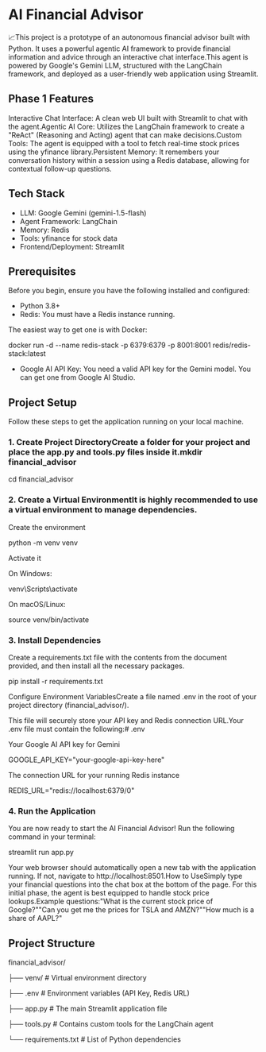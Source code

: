 # AI Financial Advisor 

📈This project is a prototype of an autonomous financial advisor built with Python. It uses a powerful agentic AI framework to provide financial information and advice through an interactive chat interface.This agent is powered by Google's Gemini LLM, structured with the LangChain framework, and deployed as a user-friendly web application using Streamlit.

## Phase 1 Features

Interactive Chat Interface: A clean web UI built with Streamlit to chat with the agent.Agentic AI Core: Utilizes the LangChain framework to create a "ReAct" (Reasoning and Acting) agent that can make decisions.Custom Tools: The agent is equipped with a tool to fetch real-time stock prices using the yfinance library.Persistent Memory: It remembers your conversation history within a session using a Redis database, allowing for contextual follow-up questions.

## Tech Stack

- LLM: Google Gemini (gemini-1.5-flash)
- Agent Framework: LangChain
- Memory: Redis
- Tools: yfinance for stock data
- Frontend/Deployment: Streamlit

## Prerequisites

Before you begin, ensure you have the following installed and configured:

- Python 3.8+
- Redis: You must have a Redis instance running.

The easiest way to get one is with Docker:

docker run -d --name redis-stack -p 6379:6379 -p 8001:8001 redis/redis-stack:latest

- Google AI API Key: You need a valid API key for the Gemini model. You can get one from Google AI Studio.


## Project Setup

Follow these steps to get the application running on your local machine.

### 1. Create Project DirectoryCreate a folder for your project and place the app.py and tools.py files inside it.mkdir financial_advisor
cd financial_advisor
### 2. Create a Virtual EnvironmentIt is highly recommended to use a virtual environment to manage dependencies.

Create the environment

python -m venv venv

Activate it

On Windows:

venv\Scripts\activate

On macOS/Linux:

source venv/bin/activate

### 3. Install Dependencies

Create a requirements.txt file with the contents from the document provided, and then install all the necessary packages.

pip install -r requirements.txt

Configure Environment VariablesCreate a file named .env in the root of your project directory (financial_advisor/). 

This file will securely store your API key and Redis connection URL.Your .env file must contain the following:# .env

Your Google AI API key for Gemini

GOOGLE_API_KEY="your-google-api-key-here"

The connection URL for your running Redis instance

REDIS_URL="redis://localhost:6379/0"

### 4. Run the Application

You are now ready to start the AI Financial Advisor! Run the following command in your terminal:

streamlit run app.py

Your web browser should automatically open a new tab with the application running. If not, navigate to http://localhost:8501.How to UseSimply type your financial questions into the chat box at the bottom of the page. For this initial phase, the agent is best equipped to handle stock price lookups.Example questions:"What is the current stock price of Google?""Can you get me the prices for TSLA and AMZN?""How much is a share of AAPL?"

## Project Structure

financial_advisor/

├── venv/                   # Virtual environment directory

├── .env                    # Environment variables (API Key, Redis URL)

├── app.py                  # The main Streamlit application file

├── tools.py                # Contains custom tools for the LangChain agent

└── requirements.txt        # List of Python dependencies
